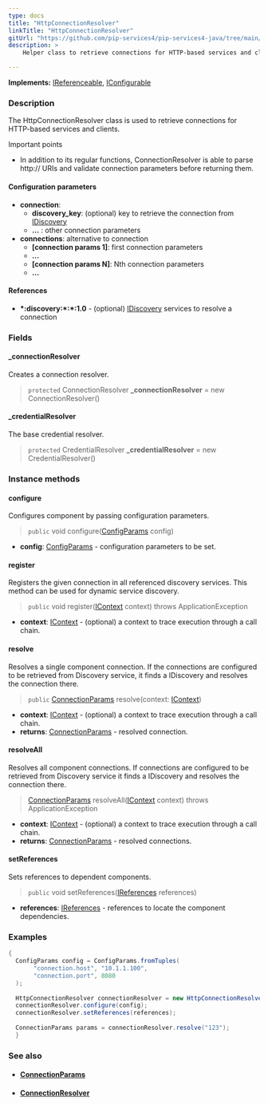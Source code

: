 ```yaml
---
type: docs
title: "HttpConnectionResolver"
linkTitle: "HttpConnectionResolver"
gitUrl: "https://github.com/pip-services4/pip-services4-java/tree/main/pip-services4-config-java"
description: >
    Helper class to retrieve connections for HTTP-based services and clients.

---
```


**Implements:** [IReferenceable](../../../components/refer/ireferenceable), [IConfigurable](../../../components/config/iconfigurable)

### Description

The HttpConnectionResolver class is used to retrieve connections for HTTP-based services and clients.

Important points

- In addition to its regular functions, ConnectionResolver is able to parse http:// URIs and validate connection parameters before returning them.

#### Configuration parameters

- **connection**:    
    - **discovery_key**: (optional) key to retrieve the connection from [IDiscovery](../../../config/connect/idiscovery)
    - **...** : other connection parameters
- **connections**: alternative to connection
    - **[connection params 1]**: first connection parameters
    -  **...**
    - **[connection params N]**: Nth connection parameters
    -  **...**


#### References

- **\*:discovery:\*:\*:1.0** - (optional) [IDiscovery](../../../config/connect/idiscovery) services to resolve a connection



### Fields

<span class="hide-title-link">

#### _connectionResolver
Creates a connection resolver.
> `protected` ConnectionResolver **_connectionResolver** = new ConnectionResolver()

#### _credentialResolver
The base credential resolver.
> `protected` CredentialResolver **_credentialResolver** = new CredentialResolver()

</span>


### Instance methods

#### configure
Configures component by passing configuration parameters.

> `public` void configure([ConfigParams](../../../components/config/config_params) config)

- **config**: [ConfigParams](../../../components/config/config_params) - configuration parameters to be set.


#### register
Registers the given connection in all referenced discovery services. This method can be used for dynamic service discovery.

> `public` void register([IContext](../../../components/context/icontext) context) throws ApplicationException

- **context**: [IContext](../../../components/context/icontext) - (optional) a context to trace execution through a call chain.


#### resolve
Resolves a single component connection. If the connections are configured to be retrieved from Discovery service,
it finds a IDiscovery and resolves the connection there.

> `public` [ConnectionParams](../../../components/config/connection_params) resolve(context: [IContext](../../../components/context/icontext))

- **context**: [IContext](../../../components/context/icontext) - (optional) a context to trace execution through a call chain.
- **returns**: [ConnectionParams](../../../components/config/connection_params) - resolved connection.


#### resolveAll
Resolves all component connections. If connections are configured to be retrieved from Discovery service it finds a IDiscovery and resolves the connection there.

> [ConnectionParams](../../../components/config/connection_params) resolveAll([IContext](../../../components/context/icontext) context) throws ApplicationException

- **context**: [IContext](../../../components/context/icontext) - (optional) a context to trace execution through a call chain.
- **returns**: [ConnectionParams](../../../components/config/connection_params) - resolved connections.


#### setReferences
Sets references to dependent components.

> `public` void setReferences([IReferences](../../../components/refer/ireferences) references)

- **references**: [IReferences](../../../components/refer/ireferences) - references to locate the component dependencies.

### Examples

```java
{
  ConfigParams config = ConfigParams.fromTuples(
       "connection.host", "10.1.1.100",
       "connection.port", 8080
  );
  
  HttpConnectionResolver connectionResolver = new HttpConnectionResolver();
  connectionResolver.configure(config);
  connectionResolver.setReferences(references);
  
  ConnectionParams params = connectionResolver.resolve("123");
  }
```


### See also
- #### [ConnectionParams](../../../config/connect/connection_params)
- #### [ConnectionResolver](../../../config/connect/connection_resolver)
